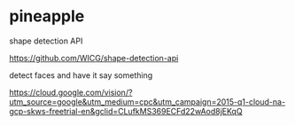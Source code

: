 # pineapple

shape detection API

https://github.com/WICG/shape-detection-api

detect faces and have it say something

https://cloud.google.com/vision/?utm_source=google&utm_medium=cpc&utm_campaign=2015-q1-cloud-na-gcp-skws-freetrial-en&gclid=CLufkMS369ECFd22wAod8jEKqQ




